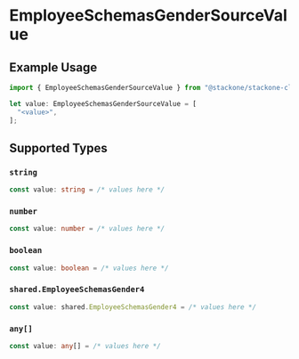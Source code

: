 # EmployeeSchemasGenderSourceValue

## Example Usage

```typescript
import { EmployeeSchemasGenderSourceValue } from "@stackone/stackone-client-ts/sdk/models/shared";

let value: EmployeeSchemasGenderSourceValue = [
  "<value>",
];
```

## Supported Types

### `string`

```typescript
const value: string = /* values here */
```

### `number`

```typescript
const value: number = /* values here */
```

### `boolean`

```typescript
const value: boolean = /* values here */
```

### `shared.EmployeeSchemasGender4`

```typescript
const value: shared.EmployeeSchemasGender4 = /* values here */
```

### `any[]`

```typescript
const value: any[] = /* values here */
```

